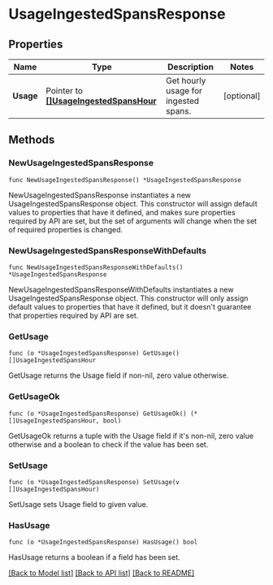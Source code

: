 # UsageIngestedSpansResponse

## Properties

Name | Type | Description | Notes
---- | ---- | ----------- | ------
**Usage** | Pointer to [**[]UsageIngestedSpansHour**](UsageIngestedSpansHour.md) | Get hourly usage for ingested spans. | [optional] 

## Methods

### NewUsageIngestedSpansResponse

`func NewUsageIngestedSpansResponse() *UsageIngestedSpansResponse`

NewUsageIngestedSpansResponse instantiates a new UsageIngestedSpansResponse object.
This constructor will assign default values to properties that have it defined,
and makes sure properties required by API are set, but the set of arguments
will change when the set of required properties is changed.

### NewUsageIngestedSpansResponseWithDefaults

`func NewUsageIngestedSpansResponseWithDefaults() *UsageIngestedSpansResponse`

NewUsageIngestedSpansResponseWithDefaults instantiates a new UsageIngestedSpansResponse object.
This constructor will only assign default values to properties that have it defined,
but it doesn't guarantee that properties required by API are set.

### GetUsage

`func (o *UsageIngestedSpansResponse) GetUsage() []UsageIngestedSpansHour`

GetUsage returns the Usage field if non-nil, zero value otherwise.

### GetUsageOk

`func (o *UsageIngestedSpansResponse) GetUsageOk() (*[]UsageIngestedSpansHour, bool)`

GetUsageOk returns a tuple with the Usage field if it's non-nil, zero value otherwise
and a boolean to check if the value has been set.

### SetUsage

`func (o *UsageIngestedSpansResponse) SetUsage(v []UsageIngestedSpansHour)`

SetUsage sets Usage field to given value.

### HasUsage

`func (o *UsageIngestedSpansResponse) HasUsage() bool`

HasUsage returns a boolean if a field has been set.


[[Back to Model list]](../README.md#documentation-for-models) [[Back to API list]](../README.md#documentation-for-api-endpoints) [[Back to README]](../README.md)


